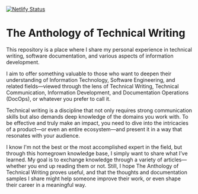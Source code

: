 [![Netlify Status](https://api.netlify.com/api/v1/badges/6ff47b7e-d04e-4cee-bd19-0025105052e0/deploy-status)](https://app.netlify.com/sites/atuhai-cv/deploys)

# The Anthology of Technical Writing

This repository is a place where I share my personal experience in technical writing, software documentation, and various aspects of information development.

I aim to offer something valuable to those who want to deepen their understanding of Information Technology, Software Engineering, and related fields—viewed through the lens of Technical Writing, Technical Communication, Information Development, and Documentation Operations (DocOps), or whatever you prefer to call it.

Technical writing is a discipline that not only requires strong communication skills but also demands deep knowledge of the domains you work with. To be effective and truly make an impact, you need to dive into the intricacies of a product—or even an entire ecosystem—and present it in a way that resonates with your audience.

I know I'm not the best or the most accomplished expert in the field, but through this homegrown knowledge base, I simply want to share what I’ve learned. My goal is to exchange knowledge through a variety of articles—whether you end up reading them or not. Still, I hope The Anthology of Technical Writing proves useful, and that the thoughts and documentation samples I share might help someone improve their work, or even shape their career in a meaningful way.
